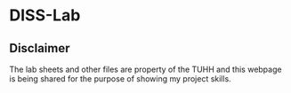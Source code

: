 # DISS-Lab

## Disclaimer
The lab sheets and other files are property of the TUHH and this webpage is being shared for the purpose of showing my project skills.

